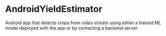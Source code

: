 # AndroidYieldEstimator
Android app that detects crops from video stream using either a trained ML model deployed with the app or by contacting a backend server.
